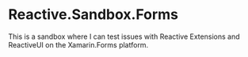 # Reactive.Sandbox.Forms

This is a sandbox where I can test issues with Reactive Extensions and ReactiveUI on the Xamarin.Forms platform.